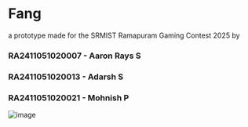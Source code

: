 # Fang
a prototype made for the SRMIST Ramapuram Gaming Contest 2025
by
### RA2411051020007 - Aaron Rays S
### RA2411051020013 - Adarsh S
### RA2411051020021 - Mohnish P
![image](https://github.com/user-attachments/assets/b509cab0-b00a-4549-82c8-41d2874649ef)
